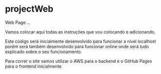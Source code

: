 # projectWeb
Web Page ...

Vamos colocar aqui todas as instruções que vou colocando e adicionando.

Este código será inicialmente desenvolvido para funcionar a nivel localhost porém será também desenvolvido para funcionar online onde será tudo explicado sobre o seu funcionamento.

Para correr o site vamos utilizar o AWS para o backend e o GitHub Pages para o frontend inicialmente.